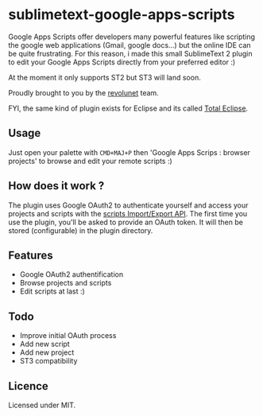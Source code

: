 # sublimetext-google-apps-scripts

Google Apps Scripts offer developers many powerful features like scripting the google web applications (Gmail, google docs...) but the online IDE can be quite frustrating. For this reason, i made this small SublimeText 2 plugin to edit your Google Apps Scripts directly from your preferred editor :)

At the moment it only supports ST2 but ST3 will land soon.

Proudly brought to you by the [revolunet][1] team.

FYI, the same kind of plugin exists for Eclipse and its called [Total Eclipse][2].

## Usage

Just open your palette with `CMD+MAJ+P` then 'Google Apps Scrips : browser projects' to browse and edit your remote scripts :)

## How does it work ?

The plugin uses Google OAuth2 to authenticate yourself and access your projects and scripts with the [scripts Import/Export API][0]. The first time you use the plugin, you'll be asked to provide an OAuth token. It will then be stored (configurable) in the plugin directory.


## Features

 - Google OAuth2 authentification
 - Browse projects and scripts
 - Edit scripts at last :)

## Todo

 - Improve initial OAuth process
 - Add new script
 - Add new project
 - ST3 compatibility

## Licence

Licensed under MIT.

 [0]: https://developers.google.com/apps-script/import-export
 [1]: https://github.com/revolunet
 [2]: http://googledevelopers.blogspot.fr/2013/10/total-eclipse-of-apps-script.html
